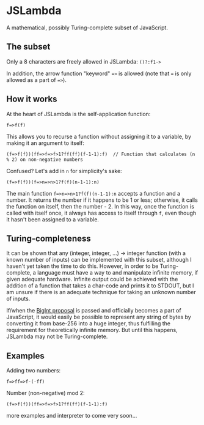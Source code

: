 # JSLambda
A mathematical, possibly Turing-complete subset of JavaScript.

## The subset
Only a 8 characters are freely allowed in JSLambda: `()?:f1->`

In addition, the arrow function "keyword" `=>` is allowed (note that `=` is only allowed as a part of `=>`).

## How it works
At the heart of JSLambda is the self-application function:

    f=>f(f)

This allows you to recurse a function without assigning it to a variable, by making it an argument to itself:

    (f=>f(f))(ff=>f=>f>1?ff(ff)(f-1-1):f)  // Function that calculates (n % 2) on non-negative numbers

Confused? Let's add in `n` for simplicity's sake:

    (f=>f(f))(f=>n=>n>1?f(f)(n-1-1):n)
    
The main function `f=>n=>n>1?f(f)(n-1-1):n` accepts a function and a number. It returns the number if it happens to be 1 or less; otherwise, it calls the function on itself, then the number - 2. In this way, once the function is called with itself once, it always has access to itself through `f`, even though it hasn't been assigned to a variable.

## Turing-completeness
It can be shown that any (integer, integer, ...) -> integer function (with a known number of inputs) can be implemented with this subset, although I haven't yet taken the time to do this. However, in order to be Turing-complete, a language must have a way to and manipulate infinite memory, if given adequate hardware. Infinite output could be achieved with the addition of a function that takes a char-code and prints it to STDOUT, but I am unsure if there is an adequate technique for taking an unknown number of inputs.

If/when the [BigInt proposal](https://github.com/tc39/proposal-bigint) is passed and officially becomes a part of JavaScript, it would easily be possible to represent any string of bytes by converting it from base-256 into a huge integer, thus fulfilling the requirement for theoretically infinite memory. But until this happens, JSLambda may not be Turing-complete.

## Examples

Adding two numbers:

    f=>ff=>f-(-ff)
    
Number (non-negative) mod 2:

    (f=>f(f))(ff=>f=>f>1?ff(ff)(f-1-1):f)

more examples and interpreter to come very soon...
